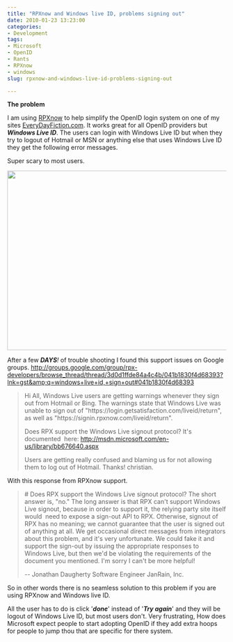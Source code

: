 ```yaml
---
title: "RPXnow and Windows live ID, problems signing out"
date: 2010-01-23 13:23:00
categories:
- Development
tags:
- Microsoft
- OpenID
- Rants
- RPXnow
- windows
slug: rpxnow-and-windows-live-id-problems-signing-out

---
```


<strong>The problem </strong>

I am using <a href="https://rpxnow.com/">RPXnow</a> to help simplify the OpenID login system on one of my sites <a href="http://www.everydayfiction.com/">EveryDayFiction.com</a>. It works great for all OpenID providers but <em><strong>Windows Live ID</strong></em>. The users can login with Windows Live ID but when they try to logout of Hotmail or MSN or anything else that uses Windows Live ID they get the following error messages.

Super scary to most users.

<a href="/public/uploads/2010/01/RPXnow_WindowsLifeID_Cantsignout.png"><img class="aligncenter size-full wp-image-856" title="RPXnow Windows Live ID Cant sign out" src="/public/uploads/2010/01/RPXnow_WindowsLifeID_Cantsignout.png" alt="" width="801" height="412" /></a>

After a few <em><strong>DAYS</strong>!</em> of trouble shooting I found this support issues on Google groups.
<a href="http://groups.google.com/group/rpx-developers/browse_thread/thread/3d0d1ffde84a4c4b/041b1830f4d68393?lnk=gst&amp;q=windows+live+id,+sign+out#041b1830f4d68393">http://groups.google.com/group/rpx-developers/browse_thread/thread/3d0d1ffde84a4c4b/041b1830f4d68393?lnk=gst&amp;q=windows+live+id,+sign+out#041b1830f4d68393</a>
<blockquote>Hi All,
Windows Live users are getting warnings whenever they sign out from Hotmail or Bing. The warnings state that Windows Live was unable to sign out of "https://login.getsatisfaction.com/liveid/return", as well as "https://signin.rpxnow.com/liveid/return".

Does RPX support the Windows Live signout protocol? It's documented  here:
http://msdn.microsoft.com/en-us/library/bb676640.aspx

Users are getting really confused and blaming us for not allowing them to log out of Hotmail.
Thanks!
christian.</blockquote>
With this response from RPXnow support.
<blockquote># Does RPX support the Windows Live signout protocol?
The short answer is, "no."
The long answer is that RPX can't support Windows Live signout, because in order to support it, the relying party site itself would  need to expose a sign-out API to RPX.  Otherwise, signout of RPX has no meaning; we cannot guarantee that the user is signed out of anything at all.
We get occasional direct messages from integrators about this problem, and it's very unfortunate.  We could fake it and support the sign-out by issuing the appropriate responses to Windows Live, but then we'd be violating the requirements of the document you mentioned.
I'm sorry I can't be more helpful!

--
Jonathan Daugherty
Software Engineer
JanRain, Inc.</blockquote>
So in other words there is no seamless solution to this problem if you are using RPXnow and Windows live ID.

All the user has to do is click '<strong><em>done</em></strong>' instead of '<strong><em>Try again</em></strong>' and they will be logout of Windows Live ID, but most users don't. Very frustrating, How does Microsoft expect people to start adopting OpenID if they add extra hoops for people to jump thou that are specific for there system.
